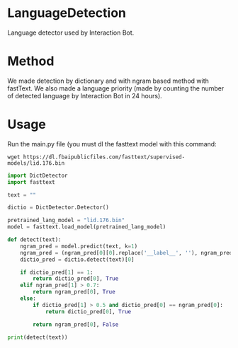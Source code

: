 # LanguageDetection

Language detector used by Interaction Bot.

# Method

We made detection by dictionary and with ngram based method with fastText.
We also made a language priority (made by counting the number of detected language by Interaction Bot in 24 hours).

# Usage

Run the main.py file (you must dl the fasttext model with this command:   
```
wget https://dl.fbaipublicfiles.com/fasttext/supervised-models/lid.176.bin
```

```py
import DictDetector
import fasttext

text = ""

dictio = DictDetector.Detector()

pretrained_lang_model = "lid.176.bin"
model = fasttext.load_model(pretrained_lang_model)

def detect(text):
    ngram_pred = model.predict(text, k=1)
    ngram_pred = (ngram_pred[0][0].replace('__label__', ''), ngram_pred[1][0])
    dictio_pred = dictio.detect(text)[0]

    if dictio_pred[1] == 1:
        return dictio_pred[0], True
    elif ngram_pred[1] > 0.7:
        return ngram_pred[0], True 
    else:
        if dictio_pred[1] > 0.5 and dictio_pred[0] == ngram_pred[0]:
            return dictio_pred[0], True

        return ngram_pred[0], False

print(detect(text))
```
